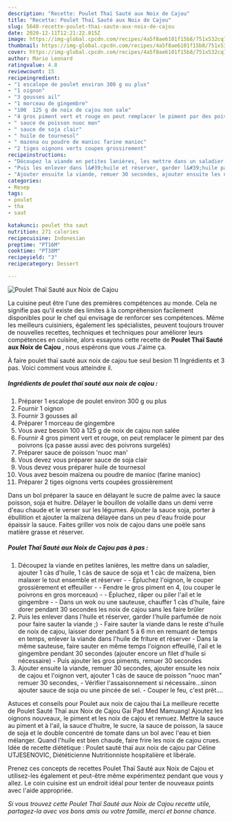 ```yaml
---
description: "Recette: Poulet Thaï Sauté aux Noix de Cajou"
title: "Recette: Poulet Thaï Sauté aux Noix de Cajou"
slug: 5648-recette-poulet-thai-saute-aux-noix-de-cajou
date: 2020-12-11T12:21:22.815Z
image: https://img-global.cpcdn.com/recipes/4a5f8ae6101f15b8/751x532cq70/poulet-thai-saute-aux-noix-de-cajou-photo-principale-de-la-recette.jpg
thumbnail: https://img-global.cpcdn.com/recipes/4a5f8ae6101f15b8/751x532cq70/poulet-thai-saute-aux-noix-de-cajou-photo-principale-de-la-recette.jpg
cover: https://img-global.cpcdn.com/recipes/4a5f8ae6101f15b8/751x532cq70/poulet-thai-saute-aux-noix-de-cajou-photo-principale-de-la-recette.jpg
author: Mario Leonard
ratingvalue: 4.8
reviewcount: 15
recipeingredient:
- "1 escalope de poulet environ 300 g ou plus"
- "1 oignon"
- "3 gousses ail"
- "1 morceau de gingembre"
- "100  125 g de noix de cajou non sale"
- "4 gros piment vert et rouge on peut remplacer le piment par des poivrons a passe aussi avec des poivrons surgels"
- " sauce de poisson nuoc man"
- " sauce de soja clair"
- " huile de tournesol"
- " mazena ou poudre de manioc farine manioc"
- "2 tiges oignons verts coupes grossirement"
recipeinstructions:
- "Découpez la viande en petites lanières, les mettre dans un saladier, ajouter 1 càs d&#39;huile, 1 càs de sauce de soja et 1 càc de maïzena, bien malaxer le tout ensemble et réserver  - Épluchez l&#39;oignon, le couper grossièrement et effeuiller  - Fendre le gros piment en 4, (ou couper le poivrons en gros morceaux) - Épluchez, râper ou piler l&#39;ail et le gingembre  - Dans un wok ou une sauteuse, chauffer 1 càs d&#39;huile, faire dorer pendant 30 secondes les noix de cajou sans les faire brûler"
- "Puis les enlever dans l&#39;huile et réserver, garder l&#39;huile parfumée de noix pour faire sauter la viande ;)  Faire sauter la viande dans le reste d&#39;huile de noix de cajou, laisser dorer pendant 5 à 6 mn en remuant de temps en temps, enlever la viande dans l&#39;huile de friture et réserver Dans la même sauteuse, faire sauter en même temps l&#39;oignon effeuillé, l&#39;ail et le gingembre pendant 30 secondes (ajouter encore un filet d&#39;huile si nécessaire) Puis ajouter les gros piments, remuer 30 secondes"
- "Ajouter ensuite la viande, remuer 30 secondes, ajouter ensuite les noix de cajou et l&#39;oignon vert, ajouter 1 càs de sauce de poisson &#34;nuoc man&#34; remuer 30 secondes, Vérifier l&#39;assaisonnement si nécessaire...sinon ajouter sauce de soja ou une pincée de sel.  Couper le feu, c&#39;est prêt...."
categories:
- Resep
tags:
- poulet
- tha
- saut

katakunci: poulet tha saut 
nutrition: 271 calories
recipecuisine: Indonesian
preptime: "PT16M"
cooktime: "PT38M"
recipeyield: "3"
recipecategory: Dessert

---
```



![Poulet Thaï Sauté aux Noix de Cajou](https://img-global.cpcdn.com/recipes/4a5f8ae6101f15b8/751x532cq70/poulet-thai-saute-aux-noix-de-cajou-photo-principale-de-la-recette.jpg)

La cuisine peut être l'une des premières compétences au monde. Cela ne signifie pas qu'il existe des limites à la compréhension facilement disponibles pour le chef qui envisage de renforcer ses compétences. Même les meilleurs cuisiniers, également les spécialistes, peuvent toujours trouver de nouvelles recettes, techniques et techniques pour améliorer leurs compétences en cuisine, alors essayons cette recette de <strong> Poulet Thaï Sauté aux Noix de Cajou </strong>, nous espérons que vous J'aime ça.

<!--inarticleads1-->

À faire poulet thaï sauté aux noix de cajou tue seul besion 11 Ingrédients et 3 pas. Voici comment vous atteindre il.

##### Ingrédients de poulet thaï sauté aux noix de cajou :

1. Préparer 1 escalope de poulet environ 300 g ou plus
1. Fournir 1 oignon
1. Fournir 3 gousses ail
1. Préparer 1 morceau de gingembre
1. Vous avez besoin 100 à 125 g de noix de cajou non salée
1. Fournir 4 gros piment vert et rouge, on peut remplacer le piment par des poivrons (ça passe aussi avec des poivrons surgelés)
1. Préparer  sauce de poisson &#39;nuoc man&#39;
1. Vous devez vous préparer  sauce de soja clair
1. Vous devez vous préparer  huile de tournesol
1. Vous avez besoin  maïzena ou poudre de manioc (farine manioc)
1. Préparer 2 tiges oignons verts coupées grossièrement


Dans un bol préparer la sauce en délayant le sucre de palme avec la sauce poisson, soja et huitre. Délayer le bouillon de volaille dans un demi verre d&#39;eau chaude et le verser sur les légumes. Ajouter la sauce soja, porter à ébullition et ajouter la maïzena délayée dans un peu d&#39;eau froide pour épaissir la sauce. Faites griller vos noix de cajou dans une poële sans matière grasse et réserver. 

<!--inarticleads2-->

##### Poulet Thaï Sauté aux Noix de Cajou pas à pas :

1. Découpez la viande en petites lanières, les mettre dans un saladier, ajouter 1 càs d&#39;huile, 1 càs de sauce de soja et 1 càc de maïzena, bien malaxer le tout ensemble et réserver  - - Épluchez l&#39;oignon, le couper grossièrement et effeuiller  - - Fendre le gros piment en 4, (ou couper le poivrons en gros morceaux) - - Épluchez, râper ou piler l&#39;ail et le gingembre  - - Dans un wok ou une sauteuse, chauffer 1 càs d&#39;huile, faire dorer pendant 30 secondes les noix de cajou sans les faire brûler
1. Puis les enlever dans l&#39;huile et réserver, garder l&#39;huile parfumée de noix pour faire sauter la viande ;)  - Faire sauter la viande dans le reste d&#39;huile de noix de cajou, laisser dorer pendant 5 à 6 mn en remuant de temps en temps, enlever la viande dans l&#39;huile de friture et réserver - Dans la même sauteuse, faire sauter en même temps l&#39;oignon effeuillé, l&#39;ail et le gingembre pendant 30 secondes (ajouter encore un filet d&#39;huile si nécessaire) - Puis ajouter les gros piments, remuer 30 secondes
1. Ajouter ensuite la viande, remuer 30 secondes, ajouter ensuite les noix de cajou et l&#39;oignon vert, ajouter 1 càs de sauce de poisson &#34;nuoc man&#34; remuer 30 secondes, - Vérifier l&#39;assaisonnement si nécessaire...sinon ajouter sauce de soja ou une pincée de sel.  - Couper le feu, c&#39;est prêt....


Astuces et conseils pour Poulet aux noix de cajou thai La meilleure recette de Poulet Sauté Thaï aux Noix de Cajou Gai Pad Med Mamuang! Ajoutez les oignons nouveaux, le piment et les noix de cajou et remuez. Mettre la sauce au piment et à l&#39;ail, la sauce d&#39;huitre, le sucre, la sauce de poisson, la sauce de soja et le double concentré de tomate dans un bol avec l&#39;eau et bien mélanger. Quand l&#39;huile est bien chaude, faire frire les noix de cajou crues. Idée de recette diététique : Poulet sauté thaï aux noix de cajou par Céline UTJESENOVIC, Diététicienne Nutritionniste hospitalière et libérale. 

<!--inarticleads1-->

<p>
Prenez ces concepts de recettes Poulet Thaï Sauté aux Noix de Cajou et utilisez-les également et peut-être même expérimentez pendant que vous y allez. Le coin cuisine est un endroit idéal pour tenter de nouveaux points avec l'aide appropriée.
</p>

<p>
<i>Si vous trouvez cette Poulet Thaï Sauté aux Noix de Cajou recette utile, partagez-la avec vos bons amis ou votre famille, merci et bonne chance.</i>
</p>
